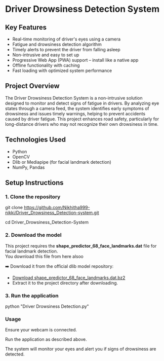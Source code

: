 # Driver Drowsiness Detection System

## Key Features
- Real-time monitoring of driver's eyes using a camera  
- Fatigue and drowsiness detection algorithm  
- Timely alerts to prevent the driver from falling asleep  
- Non-intrusive and easy to set up  
- Progressive Web App (PWA) support – install like a native app  
- Offline functionality with caching  
- Fast loading with optimized system performance  

## Project Overview
The Driver Drowsiness Detection System is a non-intrusive solution designed to monitor and detect signs of fatigue in drivers. By analyzing eye states through a camera feed, the system identifies early symptoms of drowsiness and issues timely warnings, helping to prevent accidents caused by driver fatigue. This project enhances road safety, particularly for long-distance drivers who may not recognize their own drowsiness in time.

## Technologies Used
- Python  
- OpenCV  
- Dlib or Mediapipe (for facial landmark detection)  
- NumPy, Pandas  

## Setup Instructions

### 1. Clone the repository


git clone https://github.com/Nikhitha999-nikki/Driver_Drowsiness_Detection-system.git


cd Driver_Drowsiness_Detection-System



### 2. Download the model


This project requires the **shape_predictor_68_face_landmarks.dat** file for facial landmark detection.  
You download this file from here alsoo

➡️ Download it from the official dlib model repository:  
- [Download shape_predictor_68_face_landmarks.dat.bz2](http://dlib.net/files/shape_predictor_68_face_landmarks.dat.bz2)  
- Extract it to the project directory after downloading.


### 3. Run the application


python "Driver Drowsiness Detection.py"


### Usage

Ensure your webcam is connected.

Run the application as described above.

The system will monitor your eyes and alert you if signs of drowsiness are detected.

